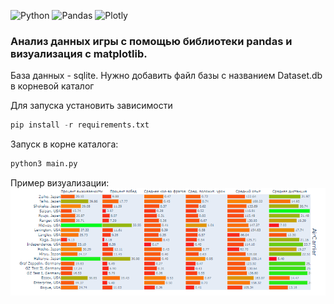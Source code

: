 ![Python](https://img.shields.io/badge/python-3670A0?style=for-the-badge&logo=python&logoColor=ffdd54)
![Pandas](https://img.shields.io/badge/pandas-%23150458.svg?style=for-the-badge&logo=pandas&logoColor=white)
![Plotly](https://img.shields.io/badge/Plotly-%233F4F75.svg?style=for-the-badge&logo=plotly&logoColor=white)

### Анализ данных игры с помощью библиотеки pandas и визуализация c matplotlib.
База данных - sqlite.
Нужно добавить файл базы с названием Dataset.db в корневой каталог 

Для запуска установить зависимости 
```python
pip install -r requirements.txt
```
Запуск в корне каталога:
```python
python3 main.py
```


Пример визуализации:
![](img.png)
